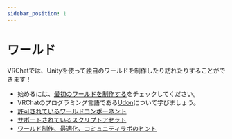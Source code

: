 ```yaml
---
sidebar_position: 1
---
```


# ワールド
VRChatでは、Unityを使って独自のワールドを制作したり訪れたりすることができます！

- 始めるには、[最初のワールドを制作する](/worlds/creating-your-first-world)をチェックしてください。
- VRChatのプログラミング言語である[Udon](/worlds/udon)について学びましょう。
- [許可されているワールドコンポーネント](/worlds/whitelisted-world-components)
- [サポートされているスクリプトアセット](/worlds/supported-assets)
- [ワールド制作、最適化、コミュニティラボのヒント](/worlds/submitting-a-world-to-be-made-public)
